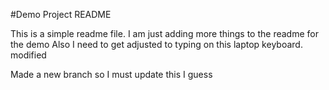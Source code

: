 #Demo Project README

This is a simple readme file. 
I am just adding more things to the readme for the demo
Also I need to get adjusted to typing on this laptop keyboard. 
modified

Made a new branch so I must update this I guess